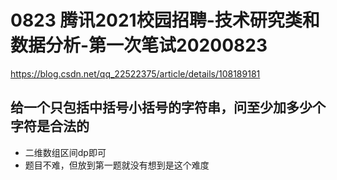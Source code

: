 # 0823 腾讯2021校园招聘-技术研究类和数据分析-第一次笔试20200823
<https://blog.csdn.net/qq_22522375/article/details/108189181>
## 给一个只包括中括号小括号的字符串，问至少加多少个字符是合法的
* 二维数组区间dp即可
* 题目不难，但放到第一题就没有想到是这个难度
